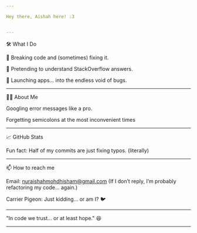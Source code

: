 ```yaml
---

Hey there, Aishah here! :3


---
```


🛠️ What I Do

🔨 Breaking code and (sometimes) fixing it.

🧠 Pretending to understand StackOverflow answers.

🚀 Launching apps... into the endless void of bugs.



---

🐱‍👤 About Me


Googling error messages like a pro.

Forgetting semicolons at the most inconvenient times


---

📈 GitHub Stats


Fun fact: Half of my commits are just fixing typos. (literally)



---

📫 How to reach me

Email: nuraishahmohdhisham@gmail.com (If I don’t reply, I’m probably refactoring my code... again.)

Carrier Pigeon: Just kidding... or am I? 🐦



---

"In code we trust... or at least hope." 😆


---
